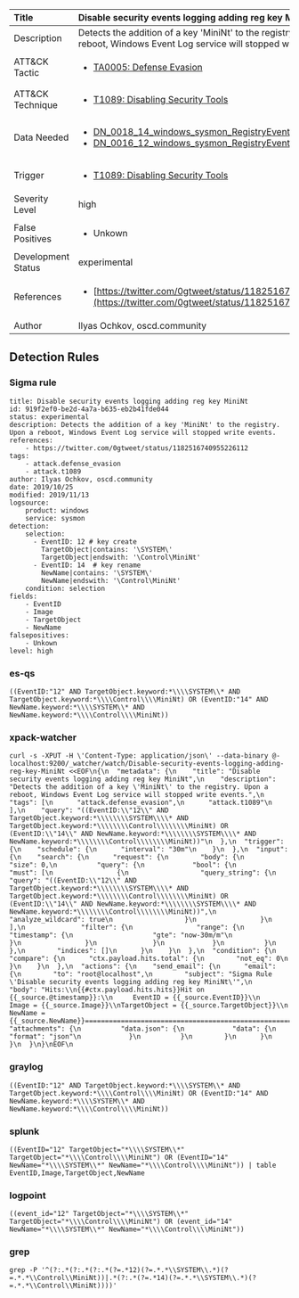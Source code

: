 | Title                | Disable security events logging adding reg key MiniNt                                                                                                                                                 |
|:---------------------|:------------------------------------------------------------------------------------------------------------------------------------------------------------|
| Description          | Detects the addition of a key 'MiniNt' to the registry. Upon a reboot, Windows Event Log service will stopped write events.                                                                                                                                           |
| ATT&amp;CK Tactic    |  <ul><li>[TA0005: Defense Evasion](https://attack.mitre.org/tactics/TA0005)</li></ul>  |
| ATT&amp;CK Technique | <ul><li>[T1089: Disabling Security Tools](https://attack.mitre.org/techniques/T1089)</li></ul>  |
| Data Needed          | <ul><li>[DN_0018_14_windows_sysmon_RegistryEvent](../Data_Needed/DN_0018_14_windows_sysmon_RegistryEvent.md)</li><li>[DN_0016_12_windows_sysmon_RegistryEvent](../Data_Needed/DN_0016_12_windows_sysmon_RegistryEvent.md)</li></ul>  |
| Trigger              | <ul><li>[T1089: Disabling Security Tools](../Triggers/T1089.md)</li></ul>  |
| Severity Level       | high |
| False Positives      | <ul><li>Unkown</li></ul>  |
| Development Status   | experimental |
| References           | <ul><li>[https://twitter.com/0gtweet/status/1182516740955226112](https://twitter.com/0gtweet/status/1182516740955226112)</li></ul>  |
| Author               | Ilyas Ochkov, oscd.community |


## Detection Rules

### Sigma rule

```
title: Disable security events logging adding reg key MiniNt
id: 919f2ef0-be2d-4a7a-b635-eb2b41fde044
status: experimental
description: Detects the addition of a key 'MiniNt' to the registry. Upon a reboot, Windows Event Log service will stopped write events.
references:
    - https://twitter.com/0gtweet/status/1182516740955226112
tags:
    - attack.defense_evasion
    - attack.t1089
author: Ilyas Ochkov, oscd.community
date: 2019/10/25
modified: 2019/11/13
logsource:
    product: windows
    service: sysmon
detection:
    selection:
      - EventID: 12 # key create
        TargetObject|contains: '\SYSTEM\'
        TargetObject|endswith: '\Control\MiniNt'
      - EventID: 14  # key rename
        NewName|contains: '\SYSTEM\'
        NewName|endswith: '\Control\MiniNt'
    condition: selection
fields:
    - EventID
    - Image
    - TargetObject
    - NewName
falsepositives:
    - Unkown
level: high

```





### es-qs
    
```
((EventID:"12" AND TargetObject.keyword:*\\\\SYSTEM\\* AND TargetObject.keyword:*\\\\Control\\\\MiniNt) OR (EventID:"14" AND NewName.keyword:*\\\\SYSTEM\\* AND NewName.keyword:*\\\\Control\\\\MiniNt))
```


### xpack-watcher
    
```
curl -s -XPUT -H \'Content-Type: application/json\' --data-binary @- localhost:9200/_watcher/watch/Disable-security-events-logging-adding-reg-key-MiniNt <<EOF\n{\n  "metadata": {\n    "title": "Disable security events logging adding reg key MiniNt",\n    "description": "Detects the addition of a key \'MiniNt\' to the registry. Upon a reboot, Windows Event Log service will stopped write events.",\n    "tags": [\n      "attack.defense_evasion",\n      "attack.t1089"\n    ],\n    "query": "((EventID:\\"12\\" AND TargetObject.keyword:*\\\\\\\\SYSTEM\\\\* AND TargetObject.keyword:*\\\\\\\\Control\\\\\\\\MiniNt) OR (EventID:\\"14\\" AND NewName.keyword:*\\\\\\\\SYSTEM\\\\* AND NewName.keyword:*\\\\\\\\Control\\\\\\\\MiniNt))"\n  },\n  "trigger": {\n    "schedule": {\n      "interval": "30m"\n    }\n  },\n  "input": {\n    "search": {\n      "request": {\n        "body": {\n          "size": 0,\n          "query": {\n            "bool": {\n              "must": [\n                {\n                  "query_string": {\n                    "query": "((EventID:\\"12\\" AND TargetObject.keyword:*\\\\\\\\SYSTEM\\\\* AND TargetObject.keyword:*\\\\\\\\Control\\\\\\\\MiniNt) OR (EventID:\\"14\\" AND NewName.keyword:*\\\\\\\\SYSTEM\\\\* AND NewName.keyword:*\\\\\\\\Control\\\\\\\\MiniNt))",\n                    "analyze_wildcard": true\n                  }\n                }\n              ],\n              "filter": {\n                "range": {\n                  "timestamp": {\n                    "gte": "now-30m/m"\n                  }\n                }\n              }\n            }\n          }\n        },\n        "indices": []\n      }\n    }\n  },\n  "condition": {\n    "compare": {\n      "ctx.payload.hits.total": {\n        "not_eq": 0\n      }\n    }\n  },\n  "actions": {\n    "send_email": {\n      "email": {\n        "to": "root@localhost",\n        "subject": "Sigma Rule \'Disable security events logging adding reg key MiniNt\'",\n        "body": "Hits:\\n{{#ctx.payload.hits.hits}}Hit on {{_source.@timestamp}}:\\n     EventID = {{_source.EventID}}\\n       Image = {{_source.Image}}\\nTargetObject = {{_source.TargetObject}}\\n     NewName = {{_source.NewName}}================================================================================\\n{{/ctx.payload.hits.hits}}",\n        "attachments": {\n          "data.json": {\n            "data": {\n              "format": "json"\n            }\n          }\n        }\n      }\n    }\n  }\n}\nEOF\n
```


### graylog
    
```
((EventID:"12" AND TargetObject.keyword:*\\\\SYSTEM\\* AND TargetObject.keyword:*\\\\Control\\\\MiniNt) OR (EventID:"14" AND NewName.keyword:*\\\\SYSTEM\\* AND NewName.keyword:*\\\\Control\\\\MiniNt))
```


### splunk
    
```
((EventID="12" TargetObject="*\\\\SYSTEM\\*" TargetObject="*\\\\Control\\\\MiniNt") OR (EventID="14" NewName="*\\\\SYSTEM\\*" NewName="*\\\\Control\\\\MiniNt")) | table EventID,Image,TargetObject,NewName
```


### logpoint
    
```
((event_id="12" TargetObject="*\\\\SYSTEM\\*" TargetObject="*\\\\Control\\\\MiniNt") OR (event_id="14" NewName="*\\\\SYSTEM\\*" NewName="*\\\\Control\\\\MiniNt"))
```


### grep
    
```
grep -P '^(?:.*(?:.*(?:.*(?=.*12)(?=.*.*\\SYSTEM\\.*)(?=.*.*\\Control\\MiniNt))|.*(?:.*(?=.*14)(?=.*.*\\SYSTEM\\.*)(?=.*.*\\Control\\MiniNt))))'
```



